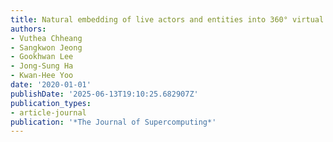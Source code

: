 ```yaml
---
title: Natural embedding of live actors and entities into 360° virtual reality scenes
authors:
- Vuthea Chheang
- Sangkwon Jeong
- Gookhwan Lee
- Jong-Sung Ha
- Kwan-Hee Yoo
date: '2020-01-01'
publishDate: '2025-06-13T19:10:25.682907Z'
publication_types:
- article-journal
publication: '*The Journal of Supercomputing*'
---
```

